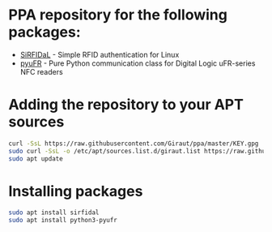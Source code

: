 # PPA repository for the following packages:

- [SiRFIDaL](https://github.com/Giraut/SiRFIDaL) - Simple RFID authentication for Linux
- [pyuFR](https://github.com/Giraut/pyuFR) - Pure Python communication class for Digital Logic uFR-series NFC readers

# Adding the repository to your APT sources

```bash
curl -SsL https://raw.githubusercontent.com/Giraut/ppa/master/KEY.gpg | sudo apt-key add -
sudo curl -SsL -o /etc/apt/sources.list.d/giraut.list https://raw.githubusercontent.com/Giraut/ppa/master/giraut.list
sudo apt update
```

# Installing packages

```bash
sudo apt install sirfidal
sudo apt install python3-pyufr
```
